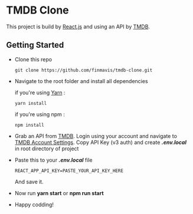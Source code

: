 # TMDB Clone

This project is build by [React.js](https://reactjs.org) and using an API by [TMDB](https://www.themoviedb.org).

## Getting Started

- Clone this repo

  ```
  git clone https://github.com/finmavis/tmdb-clone.git
  ```

- Navigate to the root folder and install all dependencies

  if you're using [Yarn](https://yarnpkg.com) :

  ```
  yarn install
  ```

  if you're using npm :

  ```
  npm install
  ```

- Grab an API from [TMDB](https://www.themoviedb.org). Login using your account and navigate to [TMDB Account Settings](https://www.themoviedb.org/settings/api). Copy API Key (v3 auth) and create **_.env.local_** in root directory of project

- Paste this to your **_.env.local_** file

  ```
  REACT_APP_API_KEY=PASTE_YOUR_API_KEY_HERE
  ```

  And save it.

- Now run **yarn start** or **npm run start**

- Happy codding!
